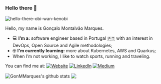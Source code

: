 ### Hello there 👋

![hello-there-obi-wan-kenobi](https://github.com/gonmmarques/GonMMarques/assets/9379664/88664cea-5847-4421-b426-1cc5e5abba9e)

Hello, my name is Gonçalo Montalvão Marques. 

- 💻 **I’m a:** software engineer based in Portugal 🇵🇹 with an interest in DevOps, Open Source and Agile methodologies;
- 🤓 **I'm currently learning:** more about Kubernetes, AWS and Quarkus;
- When I’m not working, I like to watch sports, running and traveling.

You can find me at:
[<img alt="Website" src="https://img.shields.io/website?up_message=Byte-sized%20Tidbits&up_color=white&url=https%3A%2F%2Fgonmmarques.github.io&style=for-the-badge&label=%20%20%20">](https://gonmmarques.github.io/)
[<img alt="LinkedIn" src="https://img.shields.io/badge/linkedin-%230077B5.svg?&style=for-the-badge&logo=linkedin&logoColor=white" />](https://www.linkedin.com/in/goncalommarques/)
[<img alt="Medium" src="https://img.shields.io/badge/medium-%2312100E.svg?&style=for-the-badge&logo=medium&logoColor=white" />](https://medium.com/@goncalo.m.marques)

<a>
  <img align="center" src="https://github-readme-stats.vercel.app/api?username=GonMMarques&show_icons=true&include_all_commits=true&theme=dracula&ver=ahaha" alt="GonMMarques's github stats" />
</a>
<a>
  <img align="center" src="https://github-readme-stats.vercel.app/api/top-langs/?username=GonMMarques&layout=compact&theme=dracula&&ver=gmm" />
</a>
